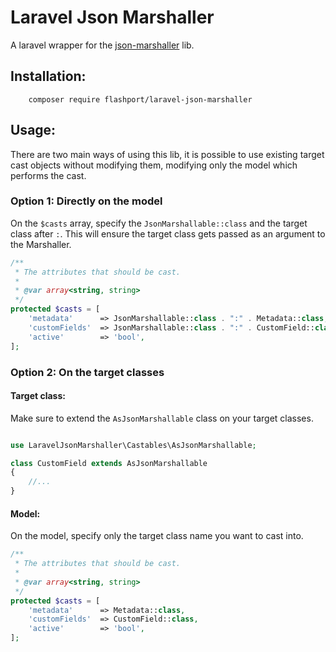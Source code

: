 # Laravel Json Marshaller
A laravel wrapper for the [json-marshaller](https://github.com/flashport/json-marshaller) lib.

## Installation:
```shell
    composer require flashport/laravel-json-marshaller
```

## Usage:

There are two main ways of using this lib, it is possible to use existing target cast objects without modifying them, 
modifying only the model which performs the cast.


### Option 1: Directly on the model

On the `$casts` array, specify the `JsonMarshallable::class` and the target class
after `:`. This will ensure the target class gets passed as an argument to the Marshaller. 

```php
/**
 * The attributes that should be cast.
 *
 * @var array<string, string>
 */
protected $casts = [
    'metadata'      => JsonMarshallable::class . ":" . Metadata::class,
    'customFields'  => JsonMarshallable::class . ":" . CustomField::class,
    'active'        => 'bool',
];
```

### Option 2: On the target classes


#### Target class:

Make sure to extend the `AsJsonMarshallable` class on your target classes.

```php

use LaravelJsonMarshaller\Castables\AsJsonMarshallable;

class CustomField extends AsJsonMarshallable
{
    //...
}
```

#### Model:
On the model, specify only the target class name you want to cast into.

```php
/**
 * The attributes that should be cast.
 *
 * @var array<string, string>
 */
protected $casts = [
    'metadata'      => Metadata::class,
    'customFields'  => CustomField::class,
    'active'        => 'bool',
];
```
